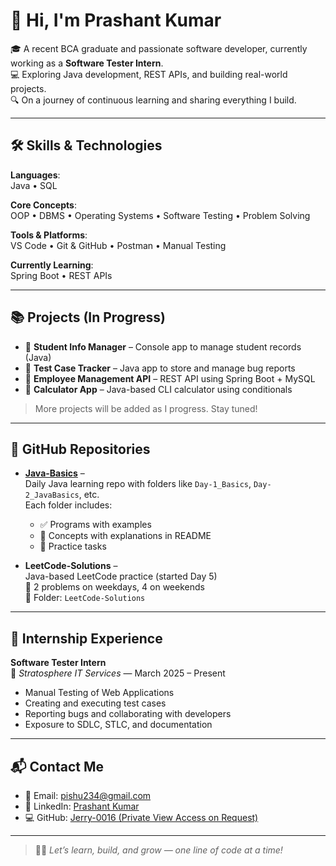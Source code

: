 # 👋 Hi, I'm Prashant Kumar

🎓 A recent BCA graduate and passionate software developer, currently working as a **Software Tester Intern**.  
💻 Exploring Java development, REST APIs, and building real-world projects.  
🔍 On a journey of continuous learning and sharing everything I build.

---

## 🛠️ Skills & Technologies

**Languages**:  
Java • SQL

**Core Concepts**:  
OOP • DBMS • Operating Systems • Software Testing • Problem Solving

**Tools & Platforms**:  
VS Code • Git & GitHub • Postman • Manual Testing

**Currently Learning**:  
Spring Boot • REST APIs

---

## 📚 Projects (In Progress)

- 🚀 **Student Info Manager** – Console app to manage student records (Java)
- 🧪 **Test Case Tracker** – Java app to store and manage bug reports
- 💼 **Employee Management API** – REST API using Spring Boot + MySQL
- 🧮 **Calculator App** – Java-based CLI calculator using conditionals

> More projects will be added as I progress. Stay tuned!

---

## 📁 GitHub Repositories

- **[Java-Basics](https://github.com/Jerry-0016/Java-Basic)** –  
  Daily Java learning repo with folders like `Day-1_Basics`, `Day-2_JavaBasics`, etc.  
  Each folder includes:
  - ✅ Programs with examples
  - 🧠 Concepts with explanations in README
  - 🎯 Practice tasks

- **LeetCode-Solutions** –  
  Java-based LeetCode practice (started Day 5)  
  🔹 2 problems on weekdays, 4 on weekends  
  🔹 Folder: `LeetCode-Solutions`

---

## 🧪 Internship Experience

**Software Tester Intern**  
📍 *Stratosphere IT Services* — March 2025 – Present  
- Manual Testing of Web Applications  
- Creating and executing test cases  
- Reporting bugs and collaborating with developers  
- Exposure to SDLC, STLC, and documentation

---

## 📬 Contact Me

- 📧 Email: [pishu234@gmail.com](mailto:pishu234@gmail.com)  
- 🔗 LinkedIn: [Prashant Kumar](https://www.linkedin.com/in/prashantkumar-dev/)  
- 💻 GitHub: [Jerry-0016 (Private View Access on Request)](https://github.com/Jerry-0016)

---

> 👨‍💻 *Let’s learn, build, and grow — one line of code at a time!*
